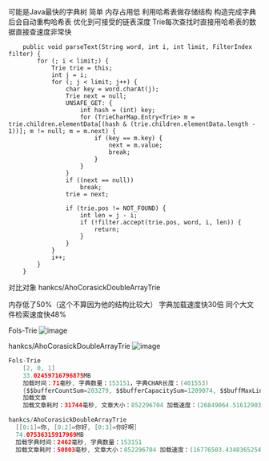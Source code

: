 可能是Java最快的字典树 简单 内存占用低
利用哈希表做存储结构 构造完成字典后会自动重构哈希表 优化到可接受的链表深度 Trie每次查找时直接用哈希表的数据直接查速度非常快
```
    public void parseText(String word, int i, int limit, FilterIndex filter) {
		for (; i < limit;) {
			Trie trie = this;
			int j = i;
			for (; j < limit; j++) {
				char key = word.charAt(j);
				Trie next = null;
				UNSAFE_GET: {
					int hash = (int) key;
					for (TrieCharMap.Entry<Trie> m = trie.children.elementData[(hash & (trie.children.elementData.length - 1))]; m != null; m = m.next) {
						if (key == m.key) {
							next = m.value;
							break;
						}
					}
				}
				if ((next == null))
					break;
				trie = next;

				if (trie.pos != NOT_FOUND) {
					int len = j - i;
					if (!filter.accept(trie.pos, word, i, len)) {
						return;
					}
				}
			}
			i++;
		}
	}
```
对比对象 hankcs/AhoCorasickDoubleArrayTrie

内存低了50%（这个不算因为他的结构比较大）
字典加载速度快30倍 
同个大文件检索速度快48%









Fols-Trie
![image](https://github.com/sininit/Trie/blob/main/1.png)

hankcs/AhoCorasickDoubleArrayTrie
![image](https://github.com/sininit/Trie/blob/main/%E5%BE%AE%E4%BF%A1%E6%88%AA%E5%9B%BE_20231211195601.png)


```java
Fols-Trie
    [2, 0, 1]
    33.02459716796875MB
    加载时间：71毫秒, 字典数量：153151，字典CHAR长度：(401553)
    {$$bufferCountSum=203279, $$bufferCapacitySum=1209074, $$buffMaxLinkedDeep=2, $$bufferCapacityTop=32768}
    加载文章
    加载文章耗时：31744毫秒, 文章大小：852296704 加载速度：(26849064.51612903177738189697265625) char/s
```

```java
hankcs/AhoCorasickDoubleArrayTrie
  [[0:1]=你, [0:2]=你好, [0:3]=你好啊]
  74.07536315917969MB
  加载字典时间：2462毫秒, 字典数量：153151 
  加载文章耗时：50803毫秒, 文章大小：852296704 加载速度：(16776503.4348365254700183868408203125) char/s  
```
